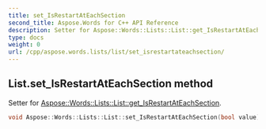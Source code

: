 ```yaml
---
title: set_IsRestartAtEachSection
second_title: Aspose.Words for C++ API Reference
description: Setter for Aspose::Words::Lists::List::get_IsRestartAtEachSection. 
type: docs
weight: 0
url: /cpp/aspose.words.lists/list/set_isrestartateachsection/
---
```

## List.set_IsRestartAtEachSection method


Setter for [Aspose::Words::Lists::List::get_IsRestartAtEachSection](./get_isrestartateachsection/).

```cpp
void Aspose::Words::Lists::List::set_IsRestartAtEachSection(bool value)
```


